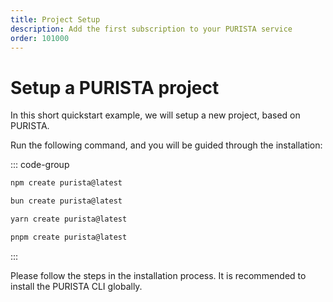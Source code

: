 ```yaml
---
title: Project Setup
description: Add the first subscription to your PURISTA service
order: 101000
---
```


# Setup a PURISTA project

In this short quickstart example, we will setup a new project, based on PURISTA.

Run the following command, and you will be guided through the installation:

::: code-group

```bash [npm]
npm create purista@latest
```

```bash [bun]
bun create purista@latest
```

```bash [yarn]
yarn create purista@latest
```

```bash [pnpm]
pnpm create purista@latest
```

:::

Please follow the steps in the installation process.
It is recommended to install the PURISTA CLI globally.
